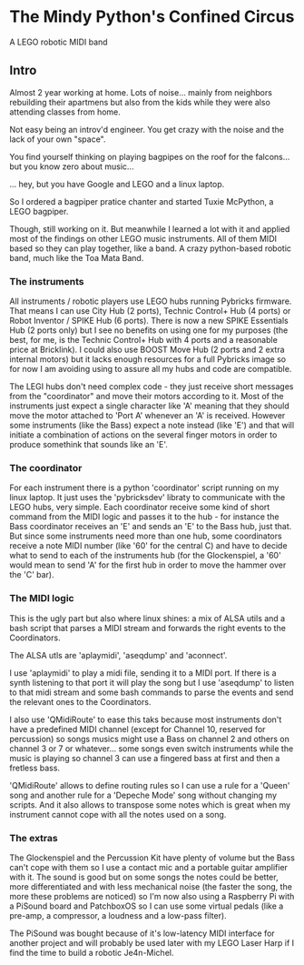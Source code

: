 # The Mindy Python's Confined Circus
A LEGO robotic MIDI band

## Intro
Almost 2 year working at home. Lots of noise... mainly from neighbors rebuilding their apartmens but also from
the kids while they were also attending classes from home.

Not easy being an introv'd engineer. You get crazy with the noise and the lack of your own "space".

You find yourself thinking on playing bagpipes on the roof for the falcons... but you know zero about music...

... hey, but you have Google and LEGO and a linux laptop.

So I ordered a bagpiper pratice chanter and started Tuxie McPython, a LEGO bagpiper.

Though, still working on it. But meanwhile I learned a lot with it and applied most of the findings on other LEGO
music instruments. All of them MIDI based so they can play together, like a band. A crazy python-based robotic
band, much like the Toa Mata Band.

### The instruments

All instruments / robotic players use LEGO hubs running Pybricks firmware. That means I can use City Hub (2 ports),
Technic Control+ Hub (4 ports) or Robot Inventor / SPIKE Hub (6 ports). There is now a new SPIKE Essentials Hub
(2 ports only) but I see no benefits on using one for my purposes (the best, for me, is the Technic Control+
Hub with 4 ports and a reasonable price at Bricklink). I could also use BOOST Move Hub (2 ports and 2 extra
internal motors) but it lacks enough resources for a full Pybricks image so for now I am avoiding using to assure
all my hubs and code are compatible.

The LEGI hubs don't need complex code - they just receive short messages from the "coordinator" and move their
motors according to it. Most of the instruments just expect a single character like 'A' meaning that they should
move the motor attached to 'Port A' whenever an 'A' is received. However some instruments (like the Bass) expect
a note instead (like 'E') and that will initiate a combination of actions on the several finger motors in order to
produce somethink that sounds like an 'E'.

### The coordinator

For each instrument there is a python 'coordinator' script running on my linux laptop. It just uses the
'pybricksdev' libraty to communicate with the LEGO hubs, very simple. Each coordinator receive some kind of
short command from the MIDI logic and passes it to the hub - for instance the Bass coordinator receives an 'E'
and sends an 'E' to the Bass hub, just that. But since some instruments need more than one hub, some
coordinators receive a note MIDI number (like '60' for the central C) and have to decide what to send to each
of the instruments hub (for the Glockenspiel, a '60' would mean to send 'A' for the first hub in order to move
the hammer over the 'C' bar).

### The MIDI logic

This is the ugly part but also where linux shines: a mix of ALSA utils and a bash script that parses a MIDI
stream and forwards the right events to the Coordinators.

The ALSA utls are 'aplaymidi', 'aseqdump' and 'aconnect'.

I use 'aplaymidi' to play a midi file, sending it to a MIDI port. If there is a synth listening to that port
it will play the song but I use 'aseqdump' to listen to that midi stream and some bash commands to parse the
events and send the relevant ones to the Coordinators.

I also use 'QMidiRoute' to ease this taks because most instruments don't have a predefined MIDI channel
(except for Channel 10, reserved for percussion) so songs musics might use a Bass on channel 2 and others on
channel 3 or 7 or whatever... some songs even switch instruments while the music is playing so channel 3 can
use a fingered bass at first and then a fretless bass.

'QMidiRoute' allows to define routing rules so I can use a rule for a 'Queen' song and another rule for a
'Depeche Mode' song without changing my scripts. And it also allows to transpose some notes which is great
when my instrument cannot cope with all the notes used on a song.

### The extras

The Glockenspiel and the Percussion Kit have plenty of volume but the Bass can't cope with them so I use
a contact mic and a portable guitar amplifier with it. The sound is good but on some songs the notes could
be better, more differentiated and with less mechanical noise (the faster the song, the more these problems
are noticed) so I'm now also using a Raspberry Pi with a PiSound board and PatchboxOS so I can use some
virtual pedals (like a pre-amp, a compressor, a loudness and a low-pass filter).

The PiSound was bought because of it's low-latency MIDI interface for another project and will probably
be used later with my LEGO Laser Harp if I find the time to build a robotic Je4n-Michel.

